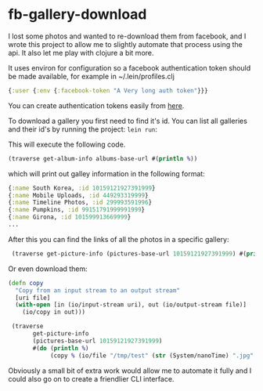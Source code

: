 fb-gallery-download
===================

I lost some photos and wanted to re-download them from facebook, and I wrote this project to allow me to slightly automate that process using the api. It also let me play with clojure a bit more. 

It uses environ for configuration so a facebook authentication token should be made available, for example in ~/.lein/profiles.clj  

```clojure
{:user {:env {:facebook-token "A Very long auth token"}}}
```

You can create authentication tokens easily from [here](https://developers.facebook.com/tools/explorer/).

To download a gallery you first need to find it's id. You can list all galleries and their id's by running the project: `lein run`: 

This will execute the following code.

```clojure
(traverse get-album-info albums-base-url #(println %))
```
which will print out galley information in the following format:

```clojure
{:name South Korea, :id 10159121927391999}
{:name Mobile Uploads, :id 449293319999}
{:name Timeline Photos, :id 299993591996}
{:name Pumpkins, :id 99151791999991999}
{:name Girona, :id 101599913669999}
...
```

After this you can find the links of all the photos in a specific gallery:

```clojure
 (traverse get-picture-info (pictures-base-url 10159121927391999) #(println %))
```

Or even download them:

```clojure
(defn copy 
  "Copy from an input stream to an output stream"
  [uri file]
  (with-open [in (io/input-stream uri), out (io/output-stream file)]
    (io/copy in out)))

 (traverse
       get-picture-info
       (pictures-base-url 10159121927391999)
       #(do (println %)
            (copy % (io/file "/tmp/test" (str (System/nanoTime) ".jpg" )))))
```

Obviously a small bit of extra work would allow me to automate it fully and I could also go on to create a friendlier CLI interface. 

